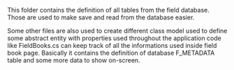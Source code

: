 This folder contains the definition of all tables from the field database. Those are used to make save and read from the database easier. 

Some other files are also used to create different class model used to define some abstract entity with properties used throughout the application code like FieldBooks.cs can keep track of all the informations used inside field book page. Basically it contains the definition of database F_METADATA table and some more data to show on-screen.